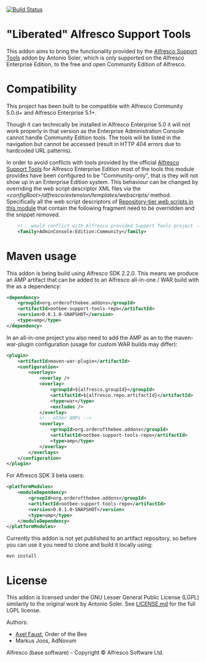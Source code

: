 [![Build Status](https://travis-ci.org/OrderOfTheBee/ootbee-support-tools.svg?branch=master)](https://travis-ci.org/OrderOfTheBee/ootbee-support-tools)

# "Liberated" Alfresco Support Tools
This addon aims to bring the functionality provided by the [Alfresco Support Tools](https://github.com/Alfresco/alfresco-support-tools) addon by Antonio Soler, which is only supported on the Alfresco Enterprise Edition, to the free and open Community Edition of Alfresco.

# Compatibility

This project has been built to be compatible with Alfresco Community 5.0.d+ and Alfresco Enterprise 5.1+.

Though it can technically be installed in Alfresco Enterprise 5.0 it will not work properly in that version as the Enterprise Administration Console cannot handle Community Edition tools. The tools will be listed in the navigation but cannot be accessed (result in HTTP 404 errors due to hardcoded URL patterns).

In order to avoid conflicts with tools provided by the official [Alfresco Support Tools](https://github.com/Alfresco/alfresco-support-tools) for Alfresco Enterprise Edition most of the tools this module provides have been configured to be "Community-only", that is they will not show up in an Enterprise Edition system. This behaviour can be changed by overriding the web script descriptor XML files via the *&lt;configRoot&gt;/alfresco/extension/templates/webscripts/* method. Specifically all the web script descriptors of [Repository-tier web scripts in this module](https://github.com/AFaust/ootbee-support-tools/tree/master/repository/src/main/amp/config/alfresco/templates/webscripts/org/orderofthebee/ootbee-support-tools/admin) that contain the following fragment need to be overridden and the snippet removed.

```xml
    <!-- would conflict with Alfresco provided Support Tools project -->
    <family>AdminConsole:Edition:Community</family>    
```

# Maven usage

This addon is being build using Alfresco SDK 2.2.0. This means we produce an AMP artifact that can be added to an Alfresco all-in-one / WAR build with the as a dependency:

```xml
<dependency>
    <groupId>org.orderofthebee.addons</groupId>
    <artifactId>ootbee-support-tools-repo</artifactId>
    <version>0.0.1.0-SNAPSHOT</version>
    <type>amp</type>
</dependency>
```

In an all-in-one project you also need to add the AMP as an <overlay> to the maven-war-plugin configuration (usage for custom WAR builds may differ):

```xml
<plugin>
    <artifactId>maven-war-plugin</artifactId>
    <configuration>
        <overlays>
            <overlay />
            <overlay>
                <groupId>${alfresco.groupId}</groupId>
                <artifactId>${alfresco.repo.artifactId}</artifactId>
                <type>war</type>
                <excludes />
            </overlay>
            <!-- other AMPs -->
            <overlay>
                <groupId>org.orderofthebee.addons</groupId>
                <artifactId>ootbee-support-tools-repo</artifactId>
                <type>amp</type>
            </overlay>
        </overlays>
    </configuration>
</plugin>
``` 

For Alfresco SDK 3 beta users:

```xml
<platformModules>
    <moduleDependency>
        <groupId>org.orderofthebee.addons</groupId>
        <artifactId>ootbee-support-tools-repo</artifactId>
        <version>0.0.1.0-SNAPSHOT</version>
        <type>amp</type>
    </moduleDependency>
</platformModules>
```

Currently this addon is not yet published to an artifact repository, so before you can use it you need to clone and build it locally using:

```
mvn install
```

# License
This addon is licensed under the GNU Lesser General Public License (LGPL) similarily to the original work by Antonio Soler. See [LICENSE.md](./LICENSE.md) for the full LGPL license.

Authors:

- [Axel Faust](mailto:axel.faust@acosix.org), Order of the Bee
- Markus Joos, AdNovum

Alfresco (base software) - Copyright &copy; Alfresco Software Ltd.
